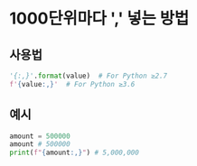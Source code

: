 # 1000단위마다 ',' 넣는 방법

## 사용법

``` python
'{:,}'.format(value)  # For Python ≥2.7
f'{value:,}'  # For Python ≥3.6
```



## 예시

``` python
amount = 500000
amount # 500000
print(f"{amount:,}") # 5,000,000
```

